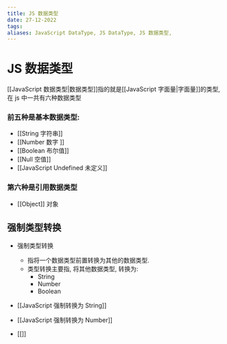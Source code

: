 ```yaml
---
title: JS 数据类型
date: 27-12-2022
tags: 
aliases: JavaScript DataType, JS DataType, JS 数据类型, 
---
```


# JS 数据类型

[[JavaScript 数据类型|数据类型]]指的就是[[JavaScript 字面量|字面量]]的类型, 在 js 中一共有六种数据类型  
  
### 前五种是基本数据类型:  
- [[String 字符串]] 
- [[Number 数字 ]] 
- [[Boolean 布尔值]]  
- [[Null 空值]]  
- [[JavaScript Undefined 未定义]]  
  
### 第六种是引用数据类型  
- [[Object]] 对象

## 强制类型转换

- 强制类型转换  
	- 指将一个数据类型前置转换为其他的数据类型.  
	- 类型转换主要指, 将其他数据类型, 转换为:  
		- String 
		- Number 
		- Boolean

- [[JavaScript 强制转换为 String]]
- [[JavaScript 强制转换为 Number]]
- [[]]



